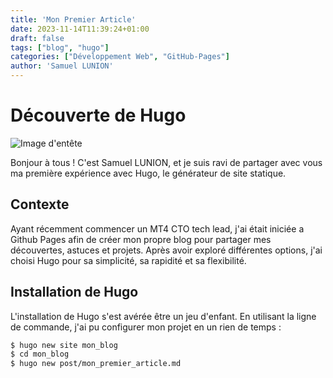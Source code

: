 ```yaml
---
title: 'Mon Premier Article'
date: 2023-11-14T11:39:24+01:00
draft: false
tags: ["blog", "hugo"]
categories: ["Développement Web", "GitHub-Pages"]
author: 'Samuel LUNION'
---
```


# Découverte de Hugo 

![Image d'entête](/HETIC-gitpages/img/hugo-logo-wide.svg)

Bonjour à tous ! C'est Samuel LUNION, et je suis ravi de partager avec vous ma première expérience avec Hugo, le générateur de site statique.

## Contexte

Ayant récemment commencer un MT4 CTO tech lead, j'ai était iniciée a Github Pages afin de créer mon propre blog pour partager mes découvertes, astuces et projets. Après avoir exploré différentes options, j'ai choisi Hugo pour sa simplicité, sa rapidité et sa flexibilité.

## Installation de Hugo

L'installation de Hugo s'est avérée être un jeu d'enfant. En utilisant la ligne de commande, j'ai pu configurer mon projet en un rien de temps :

```bash
$ hugo new site mon_blog
$ cd mon_blog
$ hugo new post/mon_premier_article.md
